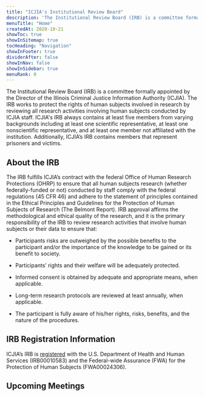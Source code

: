 ```yaml
---
title: "ICJIA's Institutional Review Board"
description: 'The Institutional Review Board (IRB) is a committee formally appointed by the Director of the Illinois Criminal Justice Information Authority (ICJIA). The IRB works to protect the rights of human subjects involved in research by reviewing all research activities involving human subjects conducted by ICJIA staff.'
menuTitle: "Home"
createdAt: 2020-10-21
showToc: true
showInSitemap: true
tocHeading: "Navigation"
showInFooter: true
dividerAfter: false
showInNav: false
showInSidebar: true
menuRank: 0
---
```


The Institutional Review Board (IRB) is a committee formally appointed by the Director of the Illinois Criminal Justice Information Authority (ICJIA). The IRB works to protect the rights of human subjects involved in research by reviewing all research activities involving human subjects conducted by ICJIA staff. ICJIA's IRB always contains at least five members from varying backgrounds including at least one scientific representative, at least one nonscientific representative, and at least one member not affiliated with the institution. Additionally, ICJIA’s IRB contains members that represent prisoners and victims. 

## About the IRB

The IRB fulfills ICJIA’s contract with the federal Office of Human Research Protections (OHRP) to ensure that all human subjects research (whether federally-funded or not) conducted by staff comply with the federal regulations (45 CFR 46) and adhere to the statement of principles contained in the Ethical Principles and Guidelines for the Protection of Human Subjects of Research (The Belmont Report). IRB approval affirms the methodological and ethical quality of the research, and it is the primary responsibility of the IRB to review research activities that involve human subjects or their data to ensure that:

* Participants risks are outweighed by the possible benefits to the participant and/or the importance of the knowledge to be gained or its benefit to society.

* Participants’ rights and their welfare will be adequately protected.

* Informed consent is obtained by adequate and appropriate means, when applicable.

* Long-term research protocols are reviewed at least annually, when applicable.

* The participant is fully aware of his/her rights, risks, benefits, and the nature of the procedures.
 

## IRB Registration Information

ICJIA’s IRB is [registered](https://ohrp.cit.nih.gov/search/IrbDtl.aspx) with the U.S. Department of Health and Human Services (IRB00010583) and the Federal-wide Assurance (FWA) for the Protection of Human Subjects (FWA00024306). 

## Upcoming Meetings

<Meetings></Meetings>
